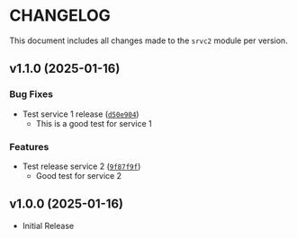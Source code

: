 # CHANGELOG

This document includes all changes made to the `srvc2` module per version.

<!-- version list -->

## v1.1.0 (2025-01-16)

### Bug Fixes

- Test service 1 release ([`d50e904`](https://github.com/marc-at-brightnight/psr-monorepo-poweralpha/commit/d50e9044b8dbd01bda80bd1d0cd9271926b90d8f))
    - This is a good test for service 1

### Features

- Test release service 2 ([`9f87f9f`](https://github.com/marc-at-brightnight/psr-monorepo-poweralpha/commit/9f87f9f500f12167791f9167f26d0b4f3d0c25c0))
    - Good test for service 2


## v1.0.0 (2025-01-16)

- Initial Release
